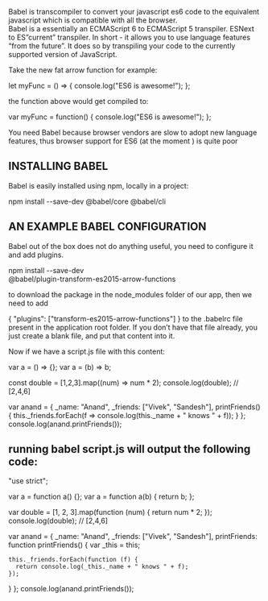 Babel is transcompiler to convert your javascript es6 code to the equivalent javascript
 which is compatible with all the browser.  
Babel is a essentially an ECMAScript 6 to ECMAScript 5 transpiler.
  ESNext to ES”current” transpiler.
   In short - it allows you to use language features “from the future”. 
   It does so by transpiling your code to the currently supported version of JavaScript.

Take the new fat arrow function for example:

let myFunc = () => {
    console.log("ES6 is awesome!");
};

the function above would get compiled to:

var myFunc = function() {
    console.log("ES6 is awesome!");
};

You need Babel because browser vendors are slow to adopt new language features,
 thus browser support for ES6 (at the moment ) is quite poor


 INSTALLING BABEL
 ----------------
Babel is easily installed using npm, locally in a project:

npm install --save-dev @babel/core @babel/cli

AN EXAMPLE BABEL CONFIGURATION
-----------------------------
Babel out of the box does not do anything useful, you need to configure it and add plugins.

npm install --save-dev \
    @babel/plugin-transform-es2015-arrow-functions

to download the package in the node_modules folder of our app, then we need to add

{
  "plugins": ["transform-es2015-arrow-functions"]
}
to the .babelrc file present in the application root folder. 
If you don’t have that file already, you just create a blank file, and put that content into it.

Now if we have a script.js file with this content:

var a = () => {};
var a = (b) => b;

const double = [1,2,3].map((num) => num * 2);
console.log(double); // [2,4,6]

var anand = {
  _name: "Anand",
  _friends: ["Vivek", "Sandesh"],
  printFriends() {
    this._friends.forEach(f =>
      console.log(this._name + " knows " + f));
  }
};
console.log(anand.printFriends());



running babel script.js will output the following code:
------------------------------------------------------
"use strict";

var a = function a() {};
var a = function a(b) {
  return b;
};

var double = [1, 2, 3].map(function (num) {
  return num * 2;
});
console.log(double); // [2,4,6]

var anand = {
  _name: "Anand",
  _friends: ["Vivek", "Sandesh"],
  printFriends: function printFriends() {
    var _this = this;

    this._friends.forEach(function (f) {
      return console.log(_this._name + " knows " + f);
    });
  }
};
console.log(anand.printFriends());
